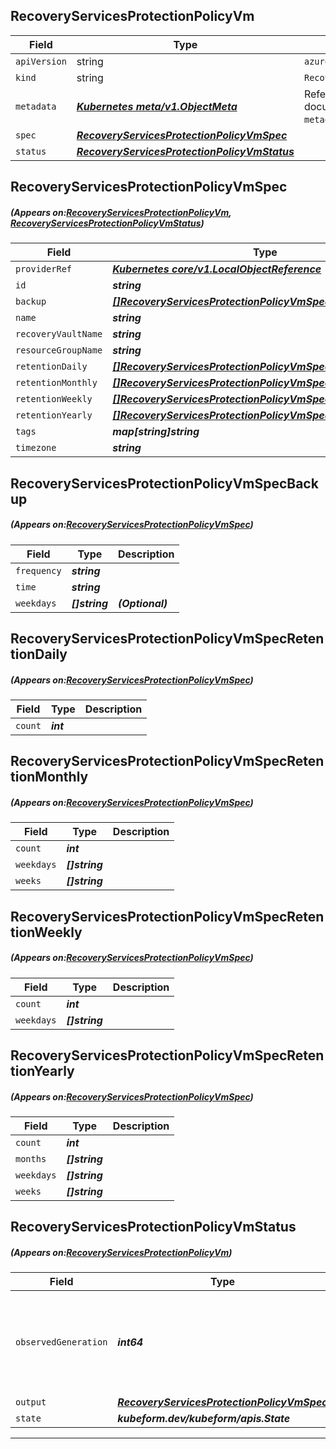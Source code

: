## RecoveryServicesProtectionPolicyVm
| Field | Type | Description |
| ------ | ----- | ----------- |
| `apiVersion` | string | `azurerm.kubeform.com/v1alpha1` |
|    `kind` | string | `RecoveryServicesProtectionPolicyVm` |
| `metadata` | ***[Kubernetes meta/v1.ObjectMeta](https://kubernetes.io/docs/reference/generated/kubernetes-api/v1.13/#objectmeta-v1-meta)***|Refer to the Kubernetes API documentation for the fields of the `metadata` field.|
| `spec` | ***[RecoveryServicesProtectionPolicyVmSpec](#RecoveryServicesProtectionPolicyVmSpec)***||
| `status` | ***[RecoveryServicesProtectionPolicyVmStatus](#RecoveryServicesProtectionPolicyVmStatus)***||
## RecoveryServicesProtectionPolicyVmSpec
##### (Appears on:[RecoveryServicesProtectionPolicyVm](#RecoveryServicesProtectionPolicyVm), [RecoveryServicesProtectionPolicyVmStatus](#RecoveryServicesProtectionPolicyVmStatus))
| Field | Type | Description |
| ------ | ----- | ----------- |
| `providerRef` | ***[Kubernetes core/v1.LocalObjectReference](https://kubernetes.io/docs/reference/generated/kubernetes-api/v1.13/#localobjectreference-v1-core)***||
| `id` | ***string***||
| `backup` | ***[[]RecoveryServicesProtectionPolicyVmSpecBackup](#RecoveryServicesProtectionPolicyVmSpecBackup)***||
| `name` | ***string***||
| `recoveryVaultName` | ***string***||
| `resourceGroupName` | ***string***||
| `retentionDaily` | ***[[]RecoveryServicesProtectionPolicyVmSpecRetentionDaily](#RecoveryServicesProtectionPolicyVmSpecRetentionDaily)***| ***(Optional)*** |
| `retentionMonthly` | ***[[]RecoveryServicesProtectionPolicyVmSpecRetentionMonthly](#RecoveryServicesProtectionPolicyVmSpecRetentionMonthly)***| ***(Optional)*** |
| `retentionWeekly` | ***[[]RecoveryServicesProtectionPolicyVmSpecRetentionWeekly](#RecoveryServicesProtectionPolicyVmSpecRetentionWeekly)***| ***(Optional)*** |
| `retentionYearly` | ***[[]RecoveryServicesProtectionPolicyVmSpecRetentionYearly](#RecoveryServicesProtectionPolicyVmSpecRetentionYearly)***| ***(Optional)*** |
| `tags` | ***map[string]string***| ***(Optional)*** |
| `timezone` | ***string***| ***(Optional)*** |
## RecoveryServicesProtectionPolicyVmSpecBackup
##### (Appears on:[RecoveryServicesProtectionPolicyVmSpec](#RecoveryServicesProtectionPolicyVmSpec))
| Field | Type | Description |
| ------ | ----- | ----------- |
| `frequency` | ***string***||
| `time` | ***string***||
| `weekdays` | ***[]string***| ***(Optional)*** |
## RecoveryServicesProtectionPolicyVmSpecRetentionDaily
##### (Appears on:[RecoveryServicesProtectionPolicyVmSpec](#RecoveryServicesProtectionPolicyVmSpec))
| Field | Type | Description |
| ------ | ----- | ----------- |
| `count` | ***int***||
## RecoveryServicesProtectionPolicyVmSpecRetentionMonthly
##### (Appears on:[RecoveryServicesProtectionPolicyVmSpec](#RecoveryServicesProtectionPolicyVmSpec))
| Field | Type | Description |
| ------ | ----- | ----------- |
| `count` | ***int***||
| `weekdays` | ***[]string***||
| `weeks` | ***[]string***||
## RecoveryServicesProtectionPolicyVmSpecRetentionWeekly
##### (Appears on:[RecoveryServicesProtectionPolicyVmSpec](#RecoveryServicesProtectionPolicyVmSpec))
| Field | Type | Description |
| ------ | ----- | ----------- |
| `count` | ***int***||
| `weekdays` | ***[]string***||
## RecoveryServicesProtectionPolicyVmSpecRetentionYearly
##### (Appears on:[RecoveryServicesProtectionPolicyVmSpec](#RecoveryServicesProtectionPolicyVmSpec))
| Field | Type | Description |
| ------ | ----- | ----------- |
| `count` | ***int***||
| `months` | ***[]string***||
| `weekdays` | ***[]string***||
| `weeks` | ***[]string***||
## RecoveryServicesProtectionPolicyVmStatus
##### (Appears on:[RecoveryServicesProtectionPolicyVm](#RecoveryServicesProtectionPolicyVm))
| Field | Type | Description |
| ------ | ----- | ----------- |
| `observedGeneration` | ***int64***| ***(Optional)*** Resource generation, which is updated on mutation by the API Server.|
| `output` | ***[RecoveryServicesProtectionPolicyVmSpec](#RecoveryServicesProtectionPolicyVmSpec)***| ***(Optional)*** |
| `state` | ***kubeform.dev/kubeform/apis.State***| ***(Optional)*** |
---
